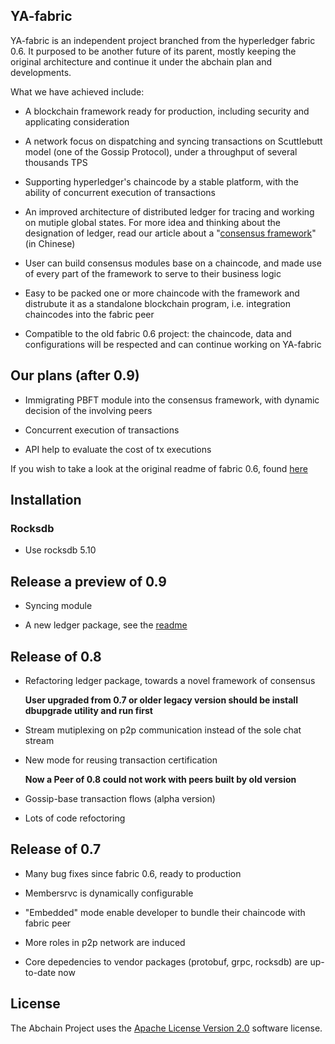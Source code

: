 ## YA-fabric

YA-fabric is an independent project branched from the hyperledger fabric 0.6. It purposed to be another future of its parent, mostly keeping the original architecture and continue it under the abchain plan and developments.

What we have achieved include:

* A blockchain framework ready for production, including security and applicating consideration

* A network focus on dispatching and syncing transactions on Scuttlebutt model (one of the Gossip Protocol), under a throughput of several thousands TPS

* Supporting hyperledger's chaincode by a stable platform, with the ability of concurrent execution of transactions

* An improved architecture of distributed ledger for tracing and working on mutiple global states. For more idea and thinking about the designation of ledger, read our article about a "[consensus framework]()" (in Chinese)

* User can build consensus modules base on a chaincode, and made use of every part of the framework to serve to their business logic

* Easy to be packed one or more chaincode with the framework and distrubute it as a standalone blockchain program, i.e. integration chaincodes into the fabric peer

* Compatible to the old fabric 0.6 project: the chaincode, data and configurations will be respected and can continue working on YA-fabric

## Our plans (after 0.9)

* Immigrating PBFT module into the consensus framework, with dynamic decision of the involving peers

* Concurrent execution of transactions

* API help to evaluate the cost of tx executions

If you wish to take a look at the original readme of fabric 0.6, found [here](https://github.com/hyperledger/fabric/blob/v0.6/README.md)

## Installation

### Rocksdb

* Use rocksdb 5.10

## Release a preview of 0.9

* Syncing module 

* A new ledger package, see the [readme](https://github.com/abchain/fabric/blob/0.9/core/ledger/README.md)

## Release of 0.8

* Refactoring ledger package, towards a novel framework of consensus

    **User upgraded from 0.7 or older legacy version should be install dbupgrade utility and run first**

* Stream mutiplexing on p2p communication instead of the sole chat stream

* New mode for reusing transaction certification

    **Now a Peer of 0.8 could not work with peers built by old version**

* Gossip-base transaction flows (alpha version)

* Lots of code refoctoring

## Release of 0.7

* Many bug fixes since fabric 0.6, ready to production

* Membersrvc is dynamically configurable

* "Embedded" mode enable developer to bundle their chaincode with fabric peer

* More roles in p2p network are induced

* Core depedencies to vendor packages (protobuf, grpc, rocksdb) are up-to-date now


## License <a name="license"></a>
The Abchain Project uses the [Apache License Version 2.0](LICENSE) software
license.
